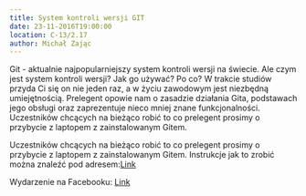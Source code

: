 ```yaml
---
title: System kontroli wersji GIT
date: 23-11-2016T19:00:00
location: C-13/2.17
author: Michał Zając
---
```

Git - aktualnie najpopularniejszy system kontroli wersji na świecie. Ale czym jest system kontroli wersji? Jak go używać? Po co? W trakcie studiów przyda Ci się on nie jeden raz, a w życiu zawodowym jest niezbędną umiejętnością. Prelegent opowie nam o zasadzie działania Gita, podstawach jego obsługi oraz zaprezentuje nieco mniej znane funkcjonalności. Uczestników chcących na bieżąco robić to co prelegent prosimy o przybycie z laptopem z zainstalowanym Gitem. 

Uczestników chcących na bieżąco robić to co prelegent prosimy o przybycie z laptopem z zainstalowanym Gitem.
Instrukcje jak to zrobić można znaleźć pod adresem:<a href="https://git-scm.com/book/en/v2/Getting-Started-Installing-Git">Link</a>


Wydarzenie na Facebooku: <a href="https://www.facebook.com/events/101340417015696/">Link</a>




